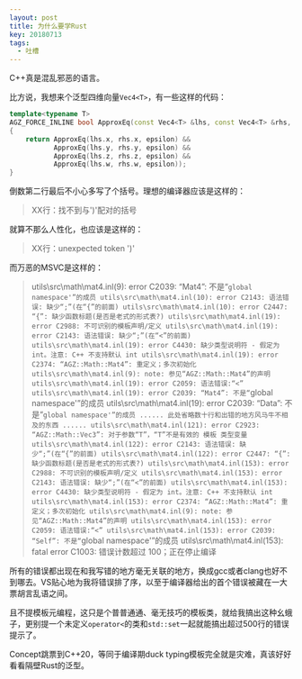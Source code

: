 ```yaml
---
layout: post
title: 为什么要学Rust
key: 20180713
tags:
  - 吐槽
---
```


C++真是混乱邪恶的语言。

<!--more-->

比方说，我想来个泛型四维向量`Vec4<T>`，有一些这样的代码：

```cpp
template<typename T>
AGZ_FORCE_INLINE bool ApproxEq(const Vec4<T> &lhs, const Vec4<T> &rhs, T epsilon)
{
    return ApproxEq(lhs.x, rhs.x, epsilon) &&
           ApproxEq(lhs.y, rhs.y, epsilon) &&
           ApproxEq(lhs.z, rhs.z, epsilon) &&
           ApproxEq(lhs.w, rhs.w, epsilon));
}
```

倒数第二行最后不小心多写了个括号。理想的编译器应该是这样的：

> XX行：找不到与')'配对的括号

就算不那么人性化，也应该是这样的：

> XX行：unexpected token ')'

而万恶的MSVC是这样的：

> utils\src\math\mat4.inl(9): error C2039: “Mat4”: 不是“`global namespace'”的成员
> utils\src\math\mat4.inl(10): error C2143: 语法错误: 缺少“;”(在“{”的前面)
> utils\src\math\mat4.inl(10): error C2447: “{”: 缺少函数标题(是否是老式的形式表?)
> utils\src\math\mat4.inl(19): error C2988: 不可识别的模板声明/定义
> utils\src\math\mat4.inl(19): error C2143: 语法错误: 缺少“;”(在“<”的前面)
> utils\src\math\mat4.inl(19): error C4430: 缺少类型说明符 - 假定为 int。注意: C++ 不支持默认 int
> utils\src\math\mat4.inl(19): error C2374: “AGZ::Math::Mat4”: 重定义；多次初始化
> utils\src\math\mat4.inl(9): note: 参见“AGZ::Math::Mat4”的声明
> utils\src\math\mat4.inl(19): error C2059: 语法错误:“<”
> utils\src\math\mat4.inl(19): error C2039: “Mat4”: 不是“`global namespace'”的成员
> utils\src\math\mat4.inl(19): error C2039: “Data”: 不是“`global namespace'”的成员
> ...... 此处省略数十行和出错的地方风马牛不相及的东西 ......
> utils\src\math\mat4.inl(121): error C2923: “AGZ::Math::Vec3”: 对于参数“T”，“T”不是有效的 模板 类型变量
> utils\src\math\mat4.inl(122): error C2143: 语法错误: 缺少“;”(在“{”的前面)
> utils\src\math\mat4.inl(122): error C2447: “{”: 缺少函数标题(是否是老式的形式表?)
> utils\src\math\mat4.inl(153): error C2988: 不可识别的模板声明/定义
> utils\src\math\mat4.inl(153): error C2143: 语法错误: 缺少“;”(在“<”的前面)
> utils\src\math\mat4.inl(153): error C4430: 缺少类型说明符 - 假定为 int。注意: C++ 不支持默认 int
> utils\src\math\mat4.inl(153): error C2374: “AGZ::Math::Mat4”: 重定义；多次初始化
> utils\src\math\mat4.inl(9): note: 参见“AGZ::Math::Mat4”的声明
> utils\src\math\mat4.inl(153): error C2059: 语法错误:“<”
> utils\src\math\mat4.inl(153): error C2039: “Self”: 不是“`global namespace'”的成员
> utils\src\math\mat4.inl(153): fatal error C1003: 错误计数超过 100；正在停止编译

所有的错误都出现在和我写错的地方毫无关联的地方，换成gcc或者clang也好不到哪去。VS贴心地为我将错误排了序，以至于编译器给出的首个错误被藏在一大票胡言乱语之间。

且不提模板元编程，这只是个普普通通、毫无技巧的模板类，就给我搞出这种幺蛾子，更别提一个未定义`operator<`的类和`std::set`一起就能搞出超过500行的错误提示了。

Concept跳票到C++20，等同于编译期duck typing模板完全就是灾难，真该好好看看隔壁Rust的泛型。

